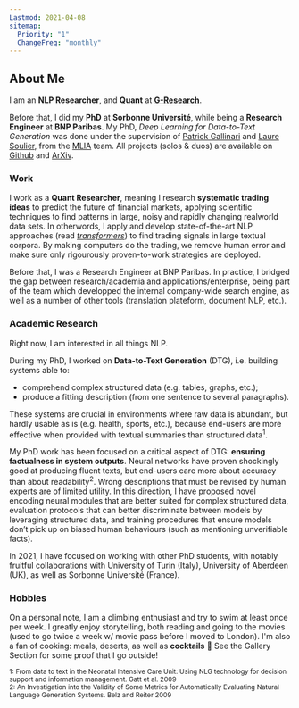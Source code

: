 ```yaml
---
Lastmod: 2021-04-08
sitemap:
  Priority: "1"
  ChangeFreq: "monthly"
---
```


## About Me

I am an **NLP Researcher**, and **Quant** at [**G-Research**](https://www.gresearch.co.uk/about/).

Before that, I did my **PhD** at **Sorbonne Université**, while being a **Research Engineer** at **BNP Paribas**. My PhD, _Deep Learning for Data-to-Text Generation_ was done under the supervision of [Patrick Gallinari][1] and [Laure Soulier][2], from the [MLIA][3] team. All projects (solos \& duos) are available on [Github][4] and [ArXiv][5].

### Work

I work as a **Quant Researcher**, meaning I research **systematic trading ideas** to predict the future of financial markets, applying scientific techniques to find patterns in large, noisy and rapidly changing realworld data sets. In otherwords, I apply and develop state-of-the-art NLP approaches (read [_transformers_](<https://en.wikipedia.org/wiki/Transformer_(machine_learning_model)>)) to find trading signals in large textual corpora. By making computers do the trading, we remove human error and make sure only rigourously proven-to-work strategies are deployed.

Before that, I was a Research Engineer at BNP Paribas. In practice, I bridged the gap between research/academia and applications/enterprise, being part of the team which developped the internal company-wide search engine, as well as a number of other tools (translation plateform, document NLP, etc.).

### Academic Research

Right now, I am interested in all things NLP.

During my PhD, I worked on **Data-to-Text Generation** (DTG), i.e. building systems able to:

- comprehend complex structured data (e.g. tables, graphs, etc.);
- produce a fitting description (from one sentence to several paragraphs).

These systems are crucial in environments where raw data is abundant, but hardly usable as is (e.g. health, sports, etc.), because end-users are more effective when provided with textual summaries than structured data<sup>1</sup>.

My PhD work has been focused on a critical aspect of DTG: **ensuring factualness in system outputs**. Neural networks have proven shockingly good at producing fluent texts, but end-users care more about accuracy than about readability<sup>2</sup>. Wrong descriptions that must be revised by human experts are of limited utility. In this direction, I have proposed novel encoding neural modules that are better suited for complex structured data, evaluation protocols that can better discriminate between models by leveraging structured data, and training procedures that ensure models don’t pick up on biased human behaviours (such as mentioning unverifiable facts).

In 2021, I have focused on working with other PhD students, with notably fruitful collaborations with University of Turin (Italy), University of Aberdeen (UK), as well as Sorbonne Université (France).

### Hobbies

On a personal note, I am a climbing enthusiast and try to swim at least once per week. I greatly enjoy storytelling, both reading and going to the movies (used to go twice a week w/ movie pass before I moved to London). I'm also a fan of cooking: meals, deserts, as well as **cocktails** :tropical_drink: See the Gallery Section for some proof that I go outside!

<sub>1: From data to text in the Neonatal Intensive Care Unit: Using NLG technology for decision support and information management. Gatt et al. 2009</sub>  
<sub>2: An Investigation into the Validity of Some Metrics for Automatically Evaluating Natural Language Generation Systems. Belz and Reiter 2009</sub>

[1]: http://www-connex.lip6.fr/~gallinar/gallinari/pmwiki.php
[2]: https://mlia.lip6.fr/soulier/
[3]: https://mlia.lip6.fr/
[4]: https://github.com/KaijuML
[5]: https://arxiv.org/search/cs?searchtype=author&query=Rebuffel%2C+C
